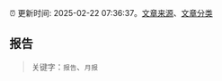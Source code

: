 :alarm_clock: 更新时间: 2025-02-22 07:36:37。[文章来源](/README.md)、[文章分类](/TAGS.md)

## 报告


> 关键字：`报告`、`月报`



